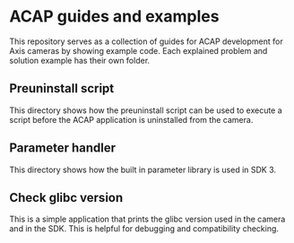 # ACAP guides and examples
This repository serves as a collection of guides for ACAP development for Axis cameras by showing example code. Each explained problem and solution example has their own folder.

## Preuninstall script
This directory shows how the preuninstall script can be used to execute a script before the ACAP application is uninstalled from the camera.

## Parameter handler
This directory shows how the built in parameter library is used in SDK 3.

## Check glibc version
This is a simple application that prints the glibc version used in the camera and in the SDK. This is helpful for debugging and compatibility checking.
